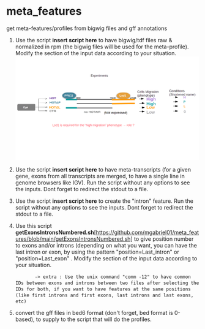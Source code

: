 # meta_features
get meta-features/profiles from bigwig files and gff annotations


1) Use the script **insert script here** to have bigwig/tdf files raw & normalized in rpm (the bigwig files will be used for the meta-profile). Modify the section of the input data according to your situation.
![](https://github.com/MorillonLab/HOTAIR_LSD1/blob/master/images_HOTAIR_LSD1/HOTAIR_LSD1_experiment.png)

2) Use the script **insert script here** to have meta-transcripts (for a given gene, exons from all transcripts are merged, to have a single line in genome browsers like IGV). Run the script without any options to see the inputs. Dont forget to redirect the stdout to a file.

3) Use the script **insert script here** to create the "intron" feature. Run the script without any options to see the inputs. Dont forget to redirect the stdout to a file.

4) Use this script **getExonsIntronsNumbered.sh**[https://github.com/mgabriel01/meta_features/blob/main/getExonsIntronsNumbered.sh] to give position number to exons and/or introns (depending on what you want, you can have the last intron or exon, by using the pattern "position=Last_intron" or "position=Last_exon" . Modify the section of the input data according to your situation.
              
              -> extra : Use the unix command "comm -12" to have common IDs between exons and introns between two files after selecting the IDs for both, if you want to have features at the same positions (like first introns and first exons, last introns and last exons, etc)

5) convert the gff files in bed6 format (don't forget, bed format is 0-based), to supply to the script that will do the profiles.


             
              
     

